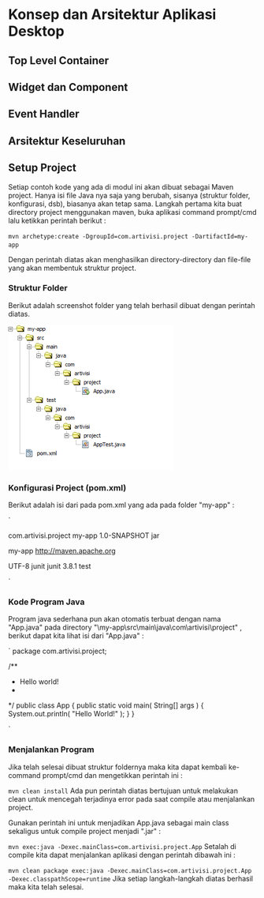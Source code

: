 # Konsep dan Arsitektur Aplikasi Desktop #

## Top Level Container ##

## Widget dan Component ##

## Event Handler ##

## Arsitektur Keseluruhan ##

## Setup Project ##

Setiap contoh kode yang ada di modul ini akan dibuat sebagai Maven project. 
Hanya isi file Java nya saja yang berubah, sisanya (struktur folder, konfigurasi, dsb), 
biasanya akan tetap sama. 
Langkah pertama kita buat directory project menggunakan maven, buka aplikasi command prompt/cmd lalu ketikkan perintah berikut :

`
mvn archetype:create -DgroupId=com.artivisi.project -DartifactId=my-app
`

Dengan perintah diatas akan menghasilkan directory-directory dan file-file yang akan membentuk struktur project.

### Struktur Folder ###
Berikut adalah screenshot folder yang telah berhasil dibuat dengan perintah diatas.

![Struktur Folder Project](./images/struktur.png)

### Konfigurasi Project (pom.xml) ###

Berikut adalah isi dari pada pom.xml yang ada pada folder "my-app" :

`
<!-- code ini yang mengarah kerepository maven : -->
<project xmlns="http://maven.apache.org/POM/4.0.0" 
         xmlns:xsi="http://www.w3.org/2001/XMLSchema-instance"
         xsi:schemaLocation="http://maven.apache.org/POM/4.0.0 http://maven.apache.org/xsd/maven-4.0.0.xsd">

<!-- code ini bertujuan untuk melakukan compile kedalam jar  -->
  <groupId>com.artivisi.project</groupId>
  <artifactId>my-app</artifactId>
  <version>1.0-SNAPSHOT</version>
  <packaging>jar</packaging>

  <name>my-app</name>
  <url>http://maven.apache.org</url>

  <properties>
    <project.build.sourceEncoding>UTF-8</project.build.sourceEncoding>
  </properties>
  
<!-- code ini adalah dependensi yang dapat kita tambah sesuai project yang dibuat  -->
  <dependencies>
    <dependency>
      <groupId>junit</groupId>
      <artifactId>junit</artifactId>
      <version>3.8.1</version>
      <scope>test</scope>
    </dependency>
  </dependencies>
  </project>

`

### Kode Program Java ###

Program java sederhana pun akan otomatis terbuat dengan nama "App.java"  pada directory "\my-app\src\main\java\com\artivisi\project" , berikut dapat kita lihat isi dari "App.java" :

`
package com.artivisi.project;

/**
 * Hello world!
 *
 */
public class App 
{
    public static void main( String[] args )
    {
        System.out.println( "Hello World!" );
    }
}

`

### Menjalankan Program ###

Jika telah selesai dibuat struktur foldernya maka kita dapat kembali ke- command prompt/cmd dan mengetikkan perintah ini :

`
mvn clean install
`
Ada pun perintah diatas bertujuan untuk melakukan clean untuk mencegah terjadinya error pada saat compile atau menjalankan project.

Gunakan perintah ini untuk menjadikan App.java sebagai main class sekaligus untuk compile project menjadi ".jar" :

`
mvn exec:java -Dexec.mainClass=com.artivisi.project.App
`
Setalah di compile kita dapat menjalankan aplikasi dengan perintah dibawah ini :

`
mvn clean package exec:java -Dexec.mainClass=com.artivisi.project.App -Dexec.classpathScope=runtime
`
Jika setiap langkah-langkah diatas berhasil maka kita telah selesai.
